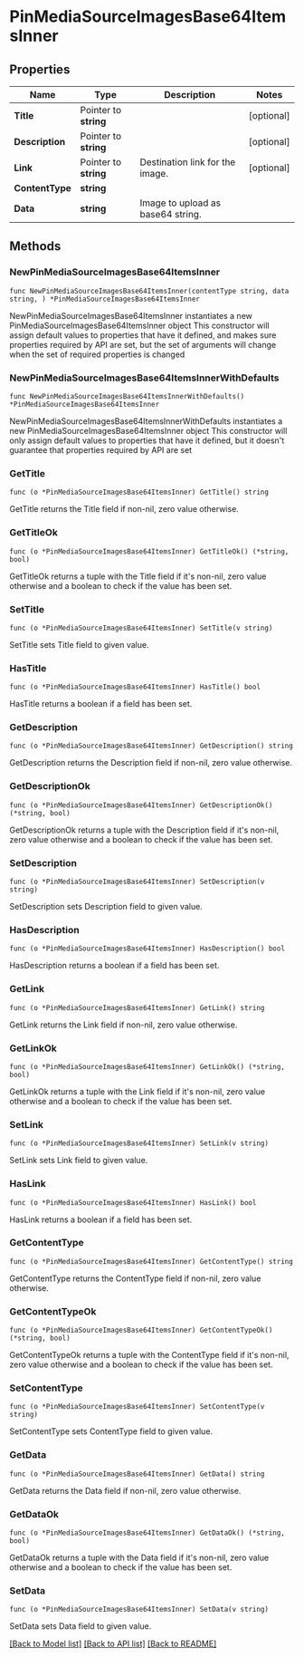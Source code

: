 # PinMediaSourceImagesBase64ItemsInner

## Properties

Name | Type | Description | Notes
------------ | ------------- | ------------- | -------------
**Title** | Pointer to **string** |  | [optional] 
**Description** | Pointer to **string** |  | [optional] 
**Link** | Pointer to **string** | Destination link for the image. | [optional] 
**ContentType** | **string** |  | 
**Data** | **string** | Image to upload as base64 string. | 

## Methods

### NewPinMediaSourceImagesBase64ItemsInner

`func NewPinMediaSourceImagesBase64ItemsInner(contentType string, data string, ) *PinMediaSourceImagesBase64ItemsInner`

NewPinMediaSourceImagesBase64ItemsInner instantiates a new PinMediaSourceImagesBase64ItemsInner object
This constructor will assign default values to properties that have it defined,
and makes sure properties required by API are set, but the set of arguments
will change when the set of required properties is changed

### NewPinMediaSourceImagesBase64ItemsInnerWithDefaults

`func NewPinMediaSourceImagesBase64ItemsInnerWithDefaults() *PinMediaSourceImagesBase64ItemsInner`

NewPinMediaSourceImagesBase64ItemsInnerWithDefaults instantiates a new PinMediaSourceImagesBase64ItemsInner object
This constructor will only assign default values to properties that have it defined,
but it doesn't guarantee that properties required by API are set

### GetTitle

`func (o *PinMediaSourceImagesBase64ItemsInner) GetTitle() string`

GetTitle returns the Title field if non-nil, zero value otherwise.

### GetTitleOk

`func (o *PinMediaSourceImagesBase64ItemsInner) GetTitleOk() (*string, bool)`

GetTitleOk returns a tuple with the Title field if it's non-nil, zero value otherwise
and a boolean to check if the value has been set.

### SetTitle

`func (o *PinMediaSourceImagesBase64ItemsInner) SetTitle(v string)`

SetTitle sets Title field to given value.

### HasTitle

`func (o *PinMediaSourceImagesBase64ItemsInner) HasTitle() bool`

HasTitle returns a boolean if a field has been set.

### GetDescription

`func (o *PinMediaSourceImagesBase64ItemsInner) GetDescription() string`

GetDescription returns the Description field if non-nil, zero value otherwise.

### GetDescriptionOk

`func (o *PinMediaSourceImagesBase64ItemsInner) GetDescriptionOk() (*string, bool)`

GetDescriptionOk returns a tuple with the Description field if it's non-nil, zero value otherwise
and a boolean to check if the value has been set.

### SetDescription

`func (o *PinMediaSourceImagesBase64ItemsInner) SetDescription(v string)`

SetDescription sets Description field to given value.

### HasDescription

`func (o *PinMediaSourceImagesBase64ItemsInner) HasDescription() bool`

HasDescription returns a boolean if a field has been set.

### GetLink

`func (o *PinMediaSourceImagesBase64ItemsInner) GetLink() string`

GetLink returns the Link field if non-nil, zero value otherwise.

### GetLinkOk

`func (o *PinMediaSourceImagesBase64ItemsInner) GetLinkOk() (*string, bool)`

GetLinkOk returns a tuple with the Link field if it's non-nil, zero value otherwise
and a boolean to check if the value has been set.

### SetLink

`func (o *PinMediaSourceImagesBase64ItemsInner) SetLink(v string)`

SetLink sets Link field to given value.

### HasLink

`func (o *PinMediaSourceImagesBase64ItemsInner) HasLink() bool`

HasLink returns a boolean if a field has been set.

### GetContentType

`func (o *PinMediaSourceImagesBase64ItemsInner) GetContentType() string`

GetContentType returns the ContentType field if non-nil, zero value otherwise.

### GetContentTypeOk

`func (o *PinMediaSourceImagesBase64ItemsInner) GetContentTypeOk() (*string, bool)`

GetContentTypeOk returns a tuple with the ContentType field if it's non-nil, zero value otherwise
and a boolean to check if the value has been set.

### SetContentType

`func (o *PinMediaSourceImagesBase64ItemsInner) SetContentType(v string)`

SetContentType sets ContentType field to given value.


### GetData

`func (o *PinMediaSourceImagesBase64ItemsInner) GetData() string`

GetData returns the Data field if non-nil, zero value otherwise.

### GetDataOk

`func (o *PinMediaSourceImagesBase64ItemsInner) GetDataOk() (*string, bool)`

GetDataOk returns a tuple with the Data field if it's non-nil, zero value otherwise
and a boolean to check if the value has been set.

### SetData

`func (o *PinMediaSourceImagesBase64ItemsInner) SetData(v string)`

SetData sets Data field to given value.



[[Back to Model list]](../README.md#documentation-for-models) [[Back to API list]](../README.md#documentation-for-api-endpoints) [[Back to README]](../README.md)


